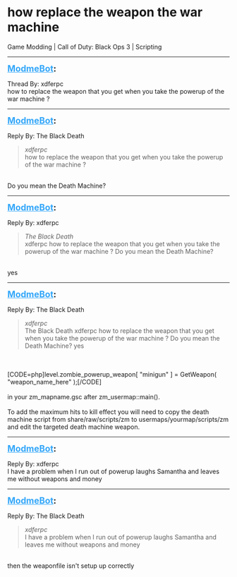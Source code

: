 # how replace the weapon the war machine
Game Modding | Call of Duty: Black Ops 3 | Scripting

---
<strong style="font-size: 1.4em;"><span style="text-decoration: underline;text-decoration-color: #34a7f9;"><span style="color:#34a7f9;">ModmeBot</span></span>:</strong>

<p>Thread By: xdferpc<br />how to replace the weapon that you get when you take the powerup of the war machine ?</p>

---
<strong style="font-size: 1.4em;"><span style="text-decoration: underline;text-decoration-color: #34a7f9;"><span style="color:#34a7f9;">ModmeBot</span></span>:</strong>

<p>Reply By: The Black Death<br /><blockquote><em>xdferpc</em><br />how to replace the weapon that you get when you take the powerup of the war machine ?</blockquote><br /> Do you mean the Death Machine?</p>

---
<strong style="font-size: 1.4em;"><span style="text-decoration: underline;text-decoration-color: #34a7f9;"><span style="color:#34a7f9;">ModmeBot</span></span>:</strong>

<p>Reply By: xdferpc<br /><blockquote><em>The Black Death</em><br />xdferpc how to replace the weapon that you get when you take the powerup of the war machine ?  Do you mean the Death Machine?</blockquote><br /> yes</p>

---
<strong style="font-size: 1.4em;"><span style="text-decoration: underline;text-decoration-color: #34a7f9;"><span style="color:#34a7f9;">ModmeBot</span></span>:</strong>

<p>Reply By: The Black Death<br /><blockquote><em>xdferpc</em><br />The Black Death xdferpc how to replace the weapon that you get when you take the powerup of the war machine ?  Do you mean the Death Machine?  yes</blockquote><br /> <br />[CODE=php]level.zombie_powerup_weapon[ &quot;minigun&quot; ] = GetWeapon( &quot;weapon_name_here&quot; );[/CODE]<br /> <br />in your zm_mapname.gsc after zm_usermap::main().<br /> <br />To add the maximum hits to kill effect you will need to copy the death machine script from share/raw/scripts/zm to usermaps/yourmap/scripts/zm and edit the targeted death machine weapon.</p>

---
<strong style="font-size: 1.4em;"><span style="text-decoration: underline;text-decoration-color: #34a7f9;"><span style="color:#34a7f9;">ModmeBot</span></span>:</strong>

<p>Reply By: xdferpc<br />I have a problem when I run out of powerup laughs Samantha and leaves me without weapons and money</p>

---
<strong style="font-size: 1.4em;"><span style="text-decoration: underline;text-decoration-color: #34a7f9;"><span style="color:#34a7f9;">ModmeBot</span></span>:</strong>

<p>Reply By: The Black Death<br /><blockquote><em>xdferpc</em><br />I have a problem when I run out of powerup laughs Samantha and leaves me without weapons and money</blockquote><br /> then the weaponfile isn&#39;t setup up correctly</p>
